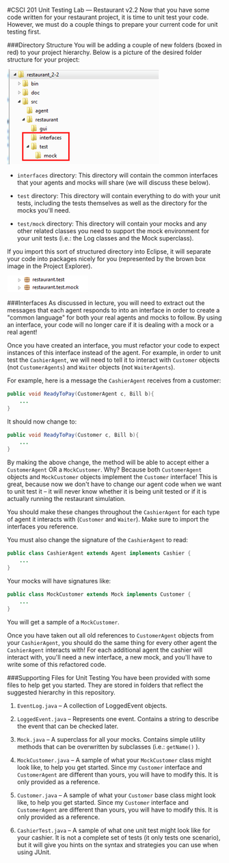 #CSCI 201 Unit Testing Lab &mdash; Restaurant v2.2
Now that you have some code written for your restaurant project, it is time to unit test your code. However, we must do a couple things to prepare your current code for unit testing first.

###Directory Structure
You will be adding a couple of new folders (boxed in red) to your project hierarchy. Below is a picture of the desired folder structure for your project:

![Directory Structure](docs/eclipse-dir-structure.png "Eclipse Directory Structure")

  + `interfaces` directory: This directory will contain the common interfaces that your agents and mocks will share (we will discuss these below).

  + `test` directory: This directory will contain everything to do with your unit tests, including the tests themselves as well as the directory for the mocks you'll need.
  
  + `test/mock` directory: This directory will contain your mocks and any other related classes you need to support the mock environment for your unit tests (i.e.: the Log classes and the Mock superclass).

If you import this sort of structured directory into Eclipse, it will separate your code into packages nicely for you (represented by the brown box image in the Project Explorer).

![Code Structure](docs/eclipse-code.png "Eclipse Code Structure")

###Interfaces
As discussed in lecture, you will need to extract out the messages that each agent responds to into an interface in order to create a "common language" for both your real agents and mocks to follow. By using an interface, your code will no longer care if it is dealing with a mock or a real agent!

Once you have created an interface, you must refactor your code to expect instances of this interface instead of the agent. For example, in order to unit test the `CashierAgent`, we will need to tell it to interact with `Customer` objects (not `CustomerAgents`) and `Waiter` objects (not `WaiterAgents`).

For example, here is a message the `CashierAgent` receives from a customer:

```java
public void ReadyToPay(CustomerAgent c, Bill b){
	...
}
```

It should now change to:

```java
public void ReadyToPay(Customer c, Bill b){
	...
}
```

By making the above change, the method will be able to accept either a `CustomerAgent` OR a `MockCustomer`. Why? Because both `CustomerAgent` objects and `MockCustomer` objects implement the `Customer` interface! This is great, because now we don't have to change our agent code when we want to unit test it – it will never know whether it is being unit tested or if it is actually running the restaurant simulation.

You should make these changes throughout the `CashierAgent` for each type of agent it interacts with (`Customer` and `Waiter`). Make sure to import the interfaces you reference.

You must also change the signature of the `CashierAgent` to read:

```java
public class CashierAgent extends Agent implements Cashier {
	...
}
```

Your mocks will have signatures like:

```java
public class MockCustomer extends Mock implements Customer {
	...
}
```

You will get a sample of a `MockCustomer`.

Once you have taken out all old references to `CustomerAgent` objects from your `CashierAgent`, you should do the same thing for every other agent the `CashierAgent` interacts with! For each additional agent the cashier will interact with, you'll need a new interface, a new mock, and you'll have to write some of this refactored code.


###Supporting Files for Unit Testing
You have been provided with some files to help get you started. They are stored in folders that reflect the suggested hierarchy in this repository.

  1. `EventLog.java` &ndash; A collection of LoggedEvent objects.

  1. `LoggedEvent.java` &ndash; Represents one event. Contains a string to describe the event that can be checked later.
  
  1. `Mock.java` &ndash; A superclass for all your mocks. Contains simple utility methods that can be overwritten by subclasses (i.e.: `getName()` ).
  
  1. `MockCustomer.java` &ndash; A sample of what your `MockCustomer` class might look like, to help you get started. Since my `Customer` interface and `CustomerAgent` are different than yours, you will have to modify this. It is only provided as a reference.
  
  1. `Customer.java` &ndash; A sample of what your `Customer` base class might look like, to help you get started. Since my `Customer` interface and `CustomerAgent` are different than yours, you will have to modify this. It is only provided as a reference.
  
  1. `CashierTest.java` &ndash; A sample of what one unit test might look like for your cashier. It is not a complete set of tests (it only tests one scenario), but it will give you hints on the syntax and strategies you can use when using JUnit.

